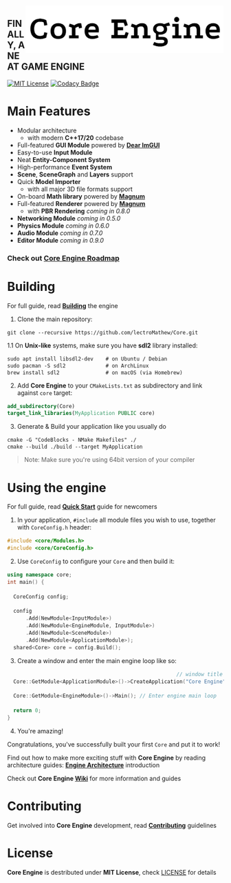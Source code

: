 <img alt="Core Engine" height=110 align="right" valign="middle" src="CoreLogo.png">

## FINALLY, A NEAT GAME ENGINE

[![MIT License](https://img.shields.io/badge/license-MIT-brightgreen)](LICENSE)
[![Codacy Badge](https://app.codacy.com/project/badge/Grade/358e19c958144c918940a8f1a1ad7f6f)](https://www.codacy.com/gh/lectroMathew/Core/dashboard?utm_source=github.com&amp;utm_medium=referral&amp;utm_content=lectroMathew/Core&amp;utm_campaign=Badge_Grade)


# Main Features

- Modular architecture
  - with modern **C++17/20** codebase
- Full-featured **GUI Module** powered by **[Dear ImGUI](https://github.com/ocornut/imgui)**
- Easy-to-use **Input Module**
- Neat **Entity-Component System**
- High-performance **Event System**
- **Scene**, **SceneGraph** and **Layers** support
- Quick **Model Importer**
  - with all major 3D file formats support
- On-board **Math library** powered by **[Magnum](https://github.com/mosra/magnum)**
- Full-featured **Renderer** powered by **[Magnum](https://github.com/mosra/magnum)**
  - with **PBR Rendering**     _coming in 0.8.0_
- **Networking Module** _coming in 0.5.0_
- **Physics Module**    _coming in 0.6.0_
- **Audio Module**      _coming in 0.7.0_
- **Editor Module**     _coming in 0.9.0_

### Check out **[Core Engine Roadmap](https://github.com/lectroMathew/Core/projects/1)**


# Building 
For full guide, read **[Building](https://github.com/lectroMathew/Core/wiki/Building-Core-Engine)** the engine
1. Clone the main repository:
```
git clone --recursive https://github.com/lectroMathew/Core.git
```
1.1 On **Unix-like** systems, make sure you have **sdl2** library installed:
```
sudo apt install libsdl2-dev    # on Ubuntu / Debian
sudo pacman -S sdl2             # on ArchLinux
brew install sdl2               # on macOS (via Homebrew)
```
2. Add **Core Engine** to your `CMakeLists.txt` as subdirectory and link against `core` target:
```cmake
add_subdirectory(Core)
target_link_libraries(MyApplication PUBLIC core)
```
3. Generate & Build your application like you usually do
```
cmake -G "CodeBlocks - NMake Makefiles" ./
cmake --build ./build --target MyApplication
```
> Note: Make sure you're using 64bit version of your compiler


# Using the engine
For full guide, read **[Quick Start](https://github.com/lectroMathew/Core/wiki/Quick-Start-guide)** guide for newcomers
1. In your application, `#include` all module files you wish to use, together with `CoreConfig.h` header:
````c++
#include <core/Modules.h>
#include <core/CoreConfig.h>
````
2. Use `CoreConfig` to configure your `Core` and then build it:
```c++
using namespace core;
int main() {
    
  CoreConfig config;

  config
      .Add(NewModule<InputModule>)
      .Add(NewModule<EngineModule, InputModule>)
      .Add(NewModule<SceneModule>)
      .Add(NewModule<ApplicationModule>);
  shared<Core> core = config.Build();
```
3. Create a window and enter the main engine loop like so:
```c++
                                                       // window title     x, y, w,    h
  Core::GetModule<ApplicationModule>()->CreateApplication("Core Engine", { 0, 0, 1280, 720 });

  Core::GetModule<EngineModule>()->Main(); // Enter engine main loop

  return 0;
}
```
4. You're amazing!   

Congratulations, you've successfully built your first `Core` and put it to work!   

Find out how to make more exciting stuff with **Core Engine** by reading architecture guides: **[Engine Architecture](https://github.com/lectroMathew/Core/wiki/Architecture)** introduction

Check out **Core Engine [Wiki](https://github.com/lectroMathew/Core/wiki)** for more information and guides

# Contributing
Get involved into **Core Engine** development, read **[Contributing](https://github.com/lectroMathew/Core/wiki/Contributing)** guidelines

# License
**Core Engine** is destributed under **MIT License**, check [LICENSE](LICENSE) for details

<br>
<br>
